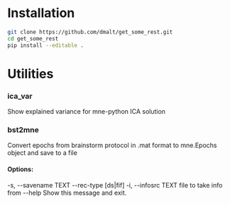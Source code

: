 # Installation

```bash
git clone https://github.com/dmalt/get_some_rest.git
cd get_some_rest
pip install --editable .
```

# Utilities

### ica_var 
Show explained variance for mne-python ICA solution

### bst2mne
Convert epochs from brainstorm protocol in .mat format to mne.Epochs object and save to a file

#### Options:
  -s, --savename TEXT
  --rec-type [ds|fif]
  -i, --infosrc TEXT   file to take info from
  --help               Show this message and exit.
